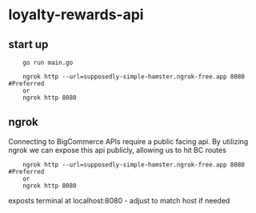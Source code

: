 # loyalty-rewards-api

## start up

```
    go run main.go

    ngrok http --url=supposedly-simple-hamster.ngrok-free.app 8080 #Preferred
    or
    ngrok http 8080
```

## ngrok

Connecting to BigCommerce APIs require a public facing api. By utilizing ngrok we can expose this api publicly, allowing us to hit BC routes

```
    ngrok http --url=supposedly-simple-hamster.ngrok-free.app 8080 #Preferred
    or
    ngrok http 8080
```

exposts terminal at localhost:8080 - adjust to match host if needed
